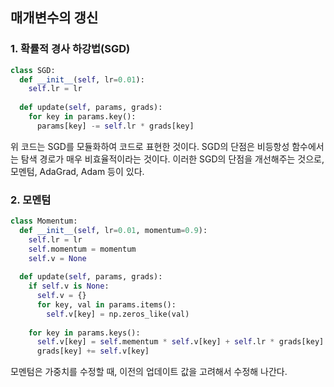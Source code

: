 ## 매개변수의 갱신
### 1. 확률적 경사 하강법(SGD)
```python
class SGD:
  def __init__(self, lr=0.01):
    self.lr = lr
  
  def update(self, params, grads):
    for key in params.key():
      params[key] -= self.lr * grads[key]
```
위 코드는 SGD를 모듈화하여 코드로 표현한 것이다. SGD의 단점은 비등항성 함수에서는 탐색 경로가 매우 비효율적이라는 것이다.
이러한 SGD의 단점을 개선해주는 것으로, 모멘텀, AdaGrad, Adam 등이 있다.

### 2. 모멘텀
```python
class Momentum:
  def __init__(self, lr=0.01, momentum=0.9):
    self.lr = lr
    self.momentum = momentum
    self.v = None
    
  def update(self, params, grads):
    if self.v is None:
      self.v = {}
      for key, val in params.items():
        self.v[key] = np.zeros_like(val)
    
    for key in params.keys():
      self.v[key] = self.mementum * self.v[key] + self.lr * grads[key]
      grads[key] += self.v[key]
```
모멘텀은 가중치를 수정할 때, 이전의 업데이트 값을 고려해서 수정해 나간다.
